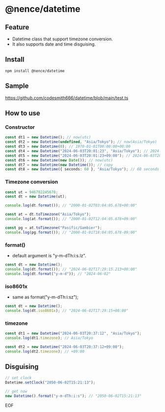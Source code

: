 # @nence/datetime

## Feature

- Datetime class that support timezone conversion.
- It also supports date and time disguising.

## Install

```
npm install @nence/datetime
```

## Sample

https://github.com/codesmith666/datetime/blob/main/test.ts

## How to use

### Constructor

```typescript
const dt1 = new Datetime(); // now(utc)
const dt2 = new Datetime(undefined, "Asia/Tokyo"); // now(Asia/Tokyo)
const dt3 = new Datetime(0); // 1970-01-01T00:00:00+00:00
const dt4 = new Datetime("2024-06-03T20:01:23", "Asia/Tokyo"); // 2024-06-03T20:01:23+09:00
const dt5 = new Datetime("2024-06-03T20:01:23+09:00"); // 2024-06-03T20:01:23+09:00
const dt6 = new Datetime(new Date()); // now(utc)
const dt7 = new Datetime(new Datetime()); // copy
const dt8 = new Datetime({ seconds: 60 }, "Asia/Tokyo"); // 60 seconds from the present
```

### Timezone conversion

```typescript
const ut = 946782245678;
const dt = new Datetime(ut);

console.log(dt.format()); // "2000-01-02T03:04:05.678+00:00"

const at = dt.toTimezone("Asia/Tokyo");
console.log(at.format()); // "2000-01-02T12:04:05.678+09:00"

const pg = at.toTimezone("Pasific/Gambier");
console.log(pg.format()); // "2000-01-01T18:04:05.678-09:00"
```

### format()

- default argument is "y-m-dTh:i:s.lz".

```typescript
const dt = new Datetime();
console.log(dt.format()); // "2024-06-02T17:29:15.213+00:00"
console.log(dt.format("y-m-d")); // "2024-06-02"
```

### iso8601x

- same as format("y-m-dTh:i:sz");

```typescript
const dt = new Datetime();
console.log(dt.iso8601x); // "2024-06-02T17:29:15+00:00"
```

### timezone

```typescript
const dt1 = new Datetime("2024-06-03T20:37:12", "Asia/Tokyo");
console.log(dt1.timezone); // Asia/Tokyo

const dt2 = new Datetime("2024-06-03T20:37:12+09:00");
console.log(dt2.timezone); // +09:00
```

## Disguising

```typescript
// set clock
Datetime.setClock("2050-06-02T15:21:13");

// get now
new Datetime().format("y-m-dTh:i:s"); // "2050-06-02T15:21:13"
```

EOF
